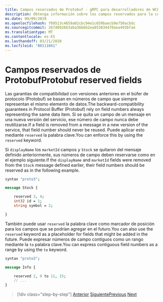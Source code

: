 ```yaml
---
title: Campos reservados de Protobuf - gRPC para desarrolladores de WCF
description: Obtenga información sobre los campos reservados para la compatibilidad entre versiones.
ms.date: 09/09/2019
ms.openlocfilehash: f89513c4659a02cbc94e1c659baecb9e750acbdc
ms.sourcegitcommit: 267d092663aba36b6b2ea853034470aea493bfae
ms.translationtype: MT
ms.contentlocale: es-ES
ms.lasthandoff: 03/21/2020
ms.locfileid: "80111041"
---
```

# <a name="protobuf-reserved-fields"></a><span data-ttu-id="1a4c2-103">Campos reservados de Protobuf</span><span class="sxs-lookup"><span data-stu-id="1a4c2-103">Protobuf reserved fields</span></span>

<span data-ttu-id="1a4c2-104">Las garantías de compatibilidad con versiones anteriores en el búfer de protocolo (Protobuf) se basan en números de campo que siempre representan el mismo elemento de datos.</span><span class="sxs-lookup"><span data-stu-id="1a4c2-104">The backward-compatibility guarantees in Protocol Buffer (Protobuf) rely on field numbers always representing the same data item.</span></span> <span data-ttu-id="1a4c2-105">Si se quita un campo de un mensaje en una nueva versión del servicio, ese número de campo nunca debe reutilizarse.</span><span class="sxs-lookup"><span data-stu-id="1a4c2-105">If a field is removed from a message in a new version of the service, that field number should never be reused.</span></span> <span data-ttu-id="1a4c2-106">Puede aplicar esto mediante `reserved` la palabra clave.</span><span class="sxs-lookup"><span data-stu-id="1a4c2-106">You can enforce this by using the `reserved` keyword.</span></span>

<span data-ttu-id="1a4c2-107">Si `displayName` los `marketId` campos y `Stock` se quitaron del mensaje definido anteriormente, sus números de campo deben reservarse como en el ejemplo siguiente.</span><span class="sxs-lookup"><span data-stu-id="1a4c2-107">If the `displayName` and `marketId` fields were removed from the `Stock` message defined earlier, their field numbers should be reserved as in the following example.</span></span>

```protobuf
syntax "proto3";

message Stock {

    reserved 3, 4;
    int32 id = 1;
    string symbol = 2;

}
```

<span data-ttu-id="1a4c2-108">También puede usar `reserved` la palabra clave como marcador de posición para los campos que se podrían agregar en el futuro.</span><span class="sxs-lookup"><span data-stu-id="1a4c2-108">You can also use the `reserved` keyword as a placeholder for fields that might be added in the future.</span></span> <span data-ttu-id="1a4c2-109">Puede expresar números de campo contiguos como un rango mediante la `to` palabra clave.</span><span class="sxs-lookup"><span data-stu-id="1a4c2-109">You can express contiguous field numbers as a range by using the `to` keyword.</span></span>

```protobuf
syntax "proto3";

message Info {

    reserved 2, 9 to 11, 15;
    // ...
}
```

>[!div class="step-by-step"]
><span data-ttu-id="1a4c2-110">[Anterior](protobuf-repeated.md)
>[Siguiente](protobuf-any-oneof.md)</span><span class="sxs-lookup"><span data-stu-id="1a4c2-110">[Previous](protobuf-repeated.md)
[Next](protobuf-any-oneof.md)</span></span>
